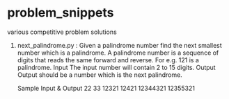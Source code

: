 # problem_snippets
various competitive problem solutions

1. next_palindrome.py :
    Given a palindrome number find the next smallest number which is a palindrome. A palindrome number is a sequence of digits     that reads the same forward and reverse. For e.g. 121 is a palindrome.
    Input
    The input number will contain 2 to 15 digits.
    Output
    Output should be a number which is the next palindrome.
    
    Sample Input & Output
    22 33
    12321 12421
    12344321 12355321
    
